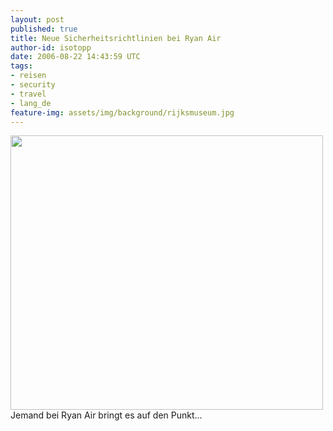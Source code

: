 ```yaml
---
layout: post
published: true
title: Neue Sicherheitsrichtlinien bei Ryan Air
author-id: isotopp
date: 2006-08-22 14:43:59 UTC
tags:
- reisen
- security
- travel
- lang_de
feature-img: assets/img/background/rijksmuseum.jpg
---
```

<div class="serendipity_imageComment_center" style="width: 500px"><div class="serendipity_imageComment_img"><a class='serendipity_image_link' href='http://www.ryanair.com/site/EN/notices.php?notice=060822-ASP-EN'><!--s9ymdb:4053--><img width='500' height='439'  src="/uploads/ryanair.png" alt="" /></a></div><div class="serendipity_imageComment_txt">Jemand bei Ryan Air bringt es auf den Punkt...</div></div>
